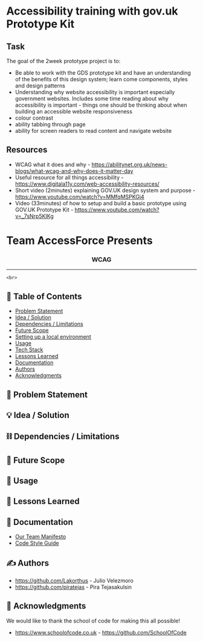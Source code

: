 # Accessibility training with gov.uk Prototype Kit
 
 ## Task
The goal of the 2week prototype project is to:
  - Be able to work with the GDS prototype kit and have an understanding of the benefits of this design system; learn come components, styles and design patterns
  - Understanding why website accessibility is important especially government websites. Includes some time reading about why accessibility is important - things one should be thinking about when building an accessible website
  responsiveness
  - colour contrast
  - ability tabbing through page
  - ability for screen readers to read content and navigate website
 
 ## Resources
 
- WCAG what it does and why - https://abilitynet.org.uk/news-blogs/what-wcag-and-why-does-it-matter-day
- Useful resource for all things accessibility - https://www.digitala11y.com/web-accessibility-resources/
- Short video (2minutes) explaining GOV.UK design system and purpose - https://www.youtube.com/watch?v=MMfqMSPKGj4
- Video (33minutes) of how to setup and build a basic prototype using GOV.UK Prototype Kit - https://www.youtube.com/watch?v=_7sNrp5KIKg


# Team AccessForce Presents


<h3 align="center">WCAG</h3>

---

<p align="center"> 
    
    <br> 

    
</p>

## 📝 Table of Contents

- [Problem Statement](#problem_statement)
- [Idea / Solution](#idea)
- [Dependencies / Limitations](#limitations)
- [Future Scope](#future_scope)
- [Setting up a local environment](#getting_started)
- [Usage](#usage)
- [Tech Stack](#tech_stack)
- [Lessons Learned](#lessons_learned)
- [Documentation](#documentation)
- [Authors](#authors)
- [Acknowledgments](#acknowledgments)

## 🧐 Problem Statement <a name = "problem_statement"></a>


## 💡 Idea / Solution <a name = "idea"></a>


## ⛓️ Dependencies / Limitations <a name = "limitations"></a>


## 🚀 Future Scope <a name = "future_scope"></a>



## 🎈 Usage <a name="usage"></a>



## 🏫 Lessons Learned <a name = "lessons_learned"></a>


## 📃 Documentation <a name = "documentation"></a>

- [Our Team Manifesto]()
- [Code Style Guide]()


## ✍️ Authors <a name = "authors"></a>

- https://github.com/Lakorthus - Julio Velezmoro
- https://github.com/piratejas - Pira Tejasakulsin

## 🎉 Acknowledgments <a name = "acknowledgments"></a>

We would like to thank the school of code for making this all possible!

- https://www.schoolofcode.co.uk - https://github.com/SchoolOfCode
